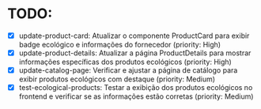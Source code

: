 # TODO:

- [x] update-product-card: Atualizar o componente ProductCard para exibir badge ecológico e informações do fornecedor (priority: High)
- [x] update-product-details: Atualizar a página ProductDetails para mostrar informações específicas dos produtos ecológicos (priority: High)
- [x] update-catalog-page: Verificar e ajustar a página de catálogo para exibir produtos ecológicos com destaque (priority: Medium)
- [x] test-ecological-products: Testar a exibição dos produtos ecológicos no frontend e verificar se as informações estão corretas (priority: Medium)
